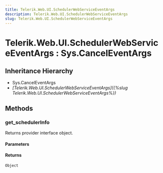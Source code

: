 ```yaml
---
title: Telerik.Web.UI.SchedulerWebServiceEventArgs
description: Telerik.Web.UI.SchedulerWebServiceEventArgs
slug: Telerik.Web.UI.SchedulerWebServiceEventArgs
---
```


# Telerik.Web.UI.SchedulerWebServiceEventArgs : Sys.CancelEventArgs

## Inheritance Hierarchy

* Sys.CancelEventArgs
* *[Telerik.Web.UI.SchedulerWebServiceEventArgs]({%slug Telerik.Web.UI.SchedulerWebServiceEventArgs%})*


## Methods

### get_schedulerInfo

Returns provider interface object. 

#### Parameters

#### Returns

`Object`

